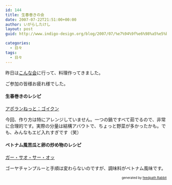 ```yaml
---
id: 144
title: 生春巻きの会
date: 2007-07-22T21:51:00+00:00
author: いがらしたけし
layout: post
guid: http://www.indigo-design.org/blog/2007/07/%e7%94%9f%e6%98%a5%e5%b7%bb%e3%81%8d%e3%81%ae%e4%bc%9a/

categories:
  - 日々
tags:
  - 日々
---
```

昨日は[こんな会](http://mixi.jp/view_event.pl?id=20210479&comm_id=424026)に行って、料理作ってきました。

ご参加の皆様お疲れ様でした。

#### 生春巻きのレシピ

[アポランねっと：ゴイクン](http://www.apolan.jp/recipe/asian/asian08.html)

今回、作り方は特にアレンジしていません。一つの鍋ですべて茹でるので、非常に合理的です。実際の分量は結構アバウトで、ちょっと野菜が多かったかも。でも、みんなもエビ入れすぎです（笑）

#### ベトナム風苦瓜と卵の炒め物のレシピ

[ガー・サオ・サー・オッ](http://home.att.ne.jp/alpha/VN/cooking/recipe/kho-qua-xao.htm)

ゴーヤチャンプルーと手順は変わらないのですが、調味料がベトナム風味です。

<!--feedpath info start-->

<div style="text-align: right;font-size: 10px">
  &nbsp;&nbsp;<span>generated by <a href="http://feedpath.jp" title="feedpath Rabbit" target="_blank">feedpath Rabbit</a></span>
</div>

<!--feedpath info end-->
